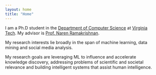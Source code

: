```yaml
---
layout: home
title: "Home"
---
```


I am a Ph.D student in the <a href="https://cs.vt.edu/"> Department of Computer Science</a> at <a href="https://vt.edu/">Virginia Tech</a>. My advisor is  <a href="https://people.cs.vt.edu/naren/"> Prof. Naren Ramakrishnan</a>.


My research interests lie broadly in the span of machine learning, data mining and social media analysis. 


My research goals are leveraging ML to influence and accelerate knowledge discovery, addressing problems of scientific and societal relevance and building intelligent systems that assist human intelligence. 